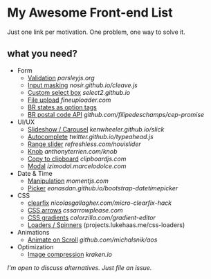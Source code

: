 # My Awesome Front-end List
Just one link per motivation.
One problem, one way to solve it.

## what you need?

* Form
  * [Validation](http://parsleyjs.org/) *parsleyjs.org*
  * [Input masking](http://nosir.github.io/cleave.js/) *nosir.github.io/cleave.js*
  * [Custom select box](https://select2.github.io/) *select2.github.io*
  * [File upload](http://fineuploader.com/) *fineuploader.com*
  * [BR states as option tags](https://gist.github.com/leocavalcante/d008fff194dcaf909b3c)
  * [BR postal code API](https://github.com/filipedeschamps/cep-promise) *github.com/filipedeschamps/cep-promise*
* UI/UX
  * [Slideshow / Carousel](http://kenwheeler.github.io/slick/) *kenwheeler.github.io/slick*
  * [Autocomplete](http://twitter.github.io/typeahead.js/) *twitter.github.io/typeahead.js*
  * [Range slider](http://refreshless.com/nouislider/) *refreshless.com/nouislider*
  * [Knob](http://anthonyterrien.com/knob/) *anthonyterrien.com/knob*
  * [Copy to clipboard](https://clipboardjs.com/) *clipboardjs.com*
  * [Modal](http://izimodal.marcelodolce.com/) *izimodal.marcelodolce.com*
* Date & Time
  * [Manipulation](http://momentjs.com/) *momentjs.com*
  * [Picker](http://eonasdan.github.io/bootstrap-datetimepicker/) *eonasdan.github.io/bootstrap-datetimepicker*
* CSS
  * [clearfix](http://nicolasgallagher.com/micro-clearfix-hack/) *nicolasgallagher.com/micro-clearfix-hack*
  * [CSS arrows](http://www.cssarrowplease.com/) *cssarrowplease.com*
  * [CSS gradients](http://www.colorzilla.com/gradient-editor/) *colorzilla.com/gradient-editor*
  * [Loaders / Spinners](http://projects.lukehaas.me/css-loaders/)  (projects.lukehaas.me/css-loaders) 
* Animations
  * [Animate on Scroll](https://github.com/michalsnik/aos) *github.com/michalsnik/aos*
* Optimization
  * [Image compression](https://kraken.io/) *kraken.io*


*I'm open to discuss alternatives. Just file an issue.*

